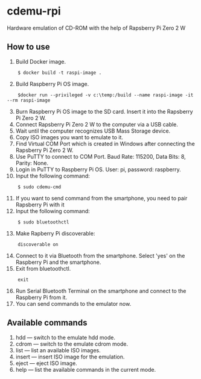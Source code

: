 # cdemu-rpi
Hardware emulation of CD-ROM with the help of Rapsberry Pi Zero 2 W 

## How to use
1. Build Docker image.
```
    $ docker build -t raspi-image . 
```
2. Build Raspberry Pi OS image.
```
    $docker run --privileged -v c:\temp:/build --name raspi-image -it --rm raspi-image
```
3. Burn Raspberry Pi OS image to the SD card. Insert it into the Rapsberry Pi Zero 2 W.
4. Connect Rapsberry Pi Zero 2 W to the computer via a USB cable.
5. Wait until the computer recognizes USB Mass Storage device. 
6. Copy ISO images you want to emulate to it.
7. Find Virtual COM Port which is created in Windows after connecting the Rapsberry Pi Zero 2 W.
8. Use PuTTY to connect to COM Port. Baud Rate: 115200, Data Bits: 8, Parity: None. 
9. Login in PuTTY to Raspberry Pi OS. User: pi, password: raspberry.
10. Input the following command:
```
    $ sudo cdemu-cmd
```
11. If you want to send command from the smartphone, you need to pair Rapsberry Pi with it
12. Input the following command:
```
    $ sudo bluetoothctl
```  
13. Make Rapberry Pi discoverable:
```
    discoverable on
```
14. Connect to it via Bluetooth from the smartphone. Select 'yes' on the Raspberry Pi and the smartphone.
15. Exit from bluetoothctl.
```
    exit
```    
16. Run Serial Bluetooth Terminal on the smartphone and connect to the Raspberry Pi from it.
17. You can send commands to the emulator now.

## Available commands 

1. hdd — switch to the emulate hdd mode.
2. cdrom — switch to the emulate cdrom mode.
3. list — list an available ISO images.
4. insert <num> — insert ISO image for the emulation.
5. eject — eject ISO image.
6. help — list the available commands in the current mode.


